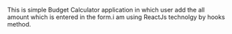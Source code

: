 This is simple Budget Calculator application in which user add the all amount which is entered in the form.i am using ReactJs technolgy by hooks method.
